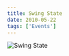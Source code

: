 ```yaml
---
title: Swing State
date: 2010-05-22
tags: ['Events']
---
```


![Swing State](/rm_ation/images/2010-05-22.jpg)
